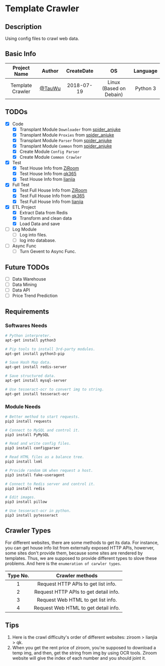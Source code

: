 # Template Crawler

## Description

Using config files to crawl web data.

## Basic Info

Project Name | Author | CreateDate | OS | Language
:-: | :-: | :-: | :-: | :-:
Template Crawler | [@TauWu](https://github.com/TauWu/) | 2018-07-19 | Linux (Based on Debain) | Python 3

## TODOs

- [x] Code
	- [x] Transplant Module `Downloader` from [spider\_anjuke](https://github.com/TauWu/spider_anjuke)
	- [x] Transplant Module `Proxies` from [spider\_anjuke](https://github.com/TauWu/spider_anjuke)
	- [x] Transplant Module `Parser` from [spider\_anjuke](https://github.com/TauWu/spider_anjuke)
	- [x] Transplant Module `Common` from [spider\_anjuke](https://github.com/TauWu/spider_anjuke)
	- [x] Create Module `Config Parser`
	- [x] Create Module `Common Crawler`

- [x] Test
	- [x] Test House Info from [ZiRoom](http://sh.ziroom.com)
	- [x] Test House Info from [qk365](http://www.qk365.com)
	- [x] Test House Info from [lianjia](https://sh.lianjia.com)

- [x] Full Test
	- [x] Test Full House Info from [ZiRoom](http://sh.ziroom.com)
	- [x] Test Full House Info from [qk365](http://www.qk365.com)
	- [x] Test Full House Info from [lianjia](https://sh.lianjia.com)

- [x] ETL Project
	- [x] Extract Data from Redis
	- [x] Transform and clean data
	- [x] Load Data and save

- [ ] Log Module
	- [ ] Log into files.
	- [ ] log into database.

- [ ] Async Func
	- [ ] Turn Gevent to Async Func.
	
## Future TODOs

- [ ] Data Warehouse
- [ ] Data Mining
- [ ] Data API
- [ ] Price Trend Prediction

## Requirements

### Softwares Needs

```sh
# Python interpreter.
apt-get install python3

# Pip tools to install 3rd-party modules.
apt-get install python3-pip

# Save Hash Map data.
apt-get install redis-server

# Save structured data.
apt-get install mysql-server

# Use tesseract-ocr to convert img to string.
apt-get install tesseract-ocr
```

### Module Needs

```sh
# Better method to start requests.
pip3 install requests

# Connect to MySQL and control it.
pip3 install PyMySQL

# Read and write config files.
pip3 install configparser

# Read HTML files as a balance tree.
pip3 install lxml

# Provide random UA when request a host.
pip3 install fake-useragent

# Connect to Redis server and control it.
pip3 install redis

# Edit images.
pip3 install pillow

# Use tesseract-ocr in python.
pip3 install pytesseract
```

## Crawler Types

For different websites, there are some methods to get its data. For instance, you can get house info list from externally exposed HTTP APIs, howerver, some sites don't provide them, because some sites are rendered by templates. Thus, we are supposed to provide different types to slove these problems. And here is the `enumeration of carwler types`.

Type No. | Crawler methods
:-: | :-:
1 | Request HTTP APIs to get list info.
2 | Request HTTP APIs to get detail info.
3 | Request Web HTML to get list info.
4 | Request Web HTML to get detail info.

## Tips

1. Here is the crawl difficulty's order of different websites: ziroom > lianjia > qk.
2. When you get the rent price of ziroom, you're supposed to download a temp img, and then, get the string from img by using OCR tools. Ziroom website will give the index of each number and you should joint it.